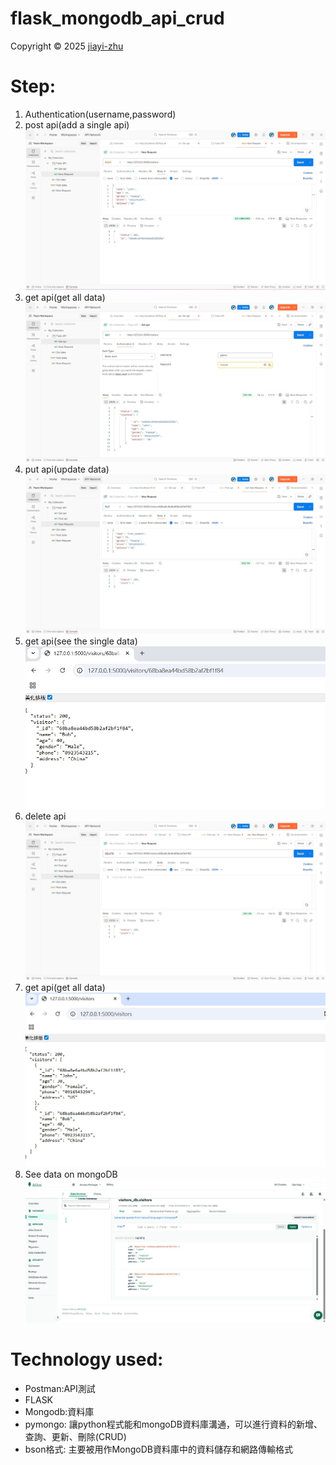 # flask_mongodb_api_crud

<p> Copyright © 2025 <a href="https://github.com/zhu7055">jiayi-zhu</a></p>

# Step:
1. Authentication(username,password)
2. post api(add a single api)
   ![POST_api_2.jpg](/images/POST_api_2.jpg)
3. get api(get all data)
   ![GET_api.jpg](/images/GET_api.jpg)
4. put api(update data)
   ![PUT_api.jpg](/images/PUT_api.jpg)
5. get api(see the single data)
   ![find_single_api.jpg](/images/find_single_api.jpg)
6. delete api
   ![DELETE_api.jpg](/images/DELETE_api.jpg)
7. get api(get all data)
   ![get_all_api_browser.jpg](/images/get_all_api_browser.jpg)
8. See data on mongoDB
   ![MongoDB_data.jpg](/images/MongoDB_data.jpg)
# Technology used:

- Postman:API測試
- FLASK
- Mongodb:資料庫
- pymongo: 讓python程式能和mongoDB資料庫溝通，可以進行資料的新增、查詢、更新、刪除(CRUD)
- bson格式: 主要被用作MongoDB資料庫中的資料儲存和網路傳輸格式
